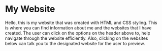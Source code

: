 # My Website 

Hello, this is my website that was created with HTML and CSS styling. This is where you can find information about me and the websites that I have created.
The user can click on the options on the header above to, help navigate through the website efficiently. Also, clicking on the websites below can talk 
you to the designated website for the user to preview. 

